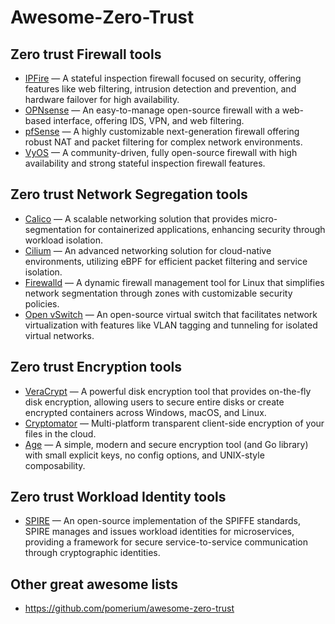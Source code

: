 # Awesome-Zero-Trust


## Zero trust Firewall tools

- [IPFire](https://www.ipfire.org/) — A stateful inspection firewall focused on security, offering features like web filtering, intrusion detection and prevention, and hardware failover for high availability.
- [OPNsense](https://github.com/opnsense/core) — An easy-to-manage open-source firewall with a web-based interface, offering IDS, VPN, and web filtering.
- [pfSense](https://github.com/pfsense/pfsense) — A highly customizable next-generation firewall offering robust NAT and packet filtering for complex network environments.
- [VyOS](https://github.com/vyos/vyos-build) — A community-driven, fully open-source firewall with high availability and strong stateful inspection firewall features.


## Zero trust Network Segregation tools

- [Calico](https://github.com/projectcalico/calico) — A scalable networking solution that provides micro-segmentation for containerized applications, enhancing security through workload isolation.
- [Cilium](https://github.com/cilium/cilium) — An advanced networking solution for cloud-native environments, utilizing eBPF for efficient packet filtering and service isolation.
- [Firewalld](https://github.com/firewalld/firewalld) — A dynamic firewall management tool for Linux that simplifies network segmentation through zones with customizable security policies.
- [Open vSwitch](https://github.com/openvswitch/ovs) — An open-source virtual switch that facilitates network virtualization with features like VLAN tagging and tunneling for isolated virtual networks.


## Zero trust Encryption tools

- [VeraCrypt](https://github.com/veracrypt/VeraCrypt) — A powerful disk encryption tool that provides on-the-fly disk encryption, allowing users to secure entire disks or create encrypted containers across Windows, macOS, and Linux.
- [Cryptomator](https://github.com/cryptomator/cryptomator) — Multi-platform transparent client-side encryption of your files in the cloud.
- [Age](https://github.com/FiloSottile/age) — A simple, modern and secure encryption tool (and Go library) with small explicit keys, no config options, and UNIX-style composability.


## Zero trust Workload Identity tools
- [SPIRE](https://github.com/spiffe/spire) — An open-source implementation of the SPIFFE standards, SPIRE manages and issues workload identities for microservices, providing a framework for secure service-to-service communication through cryptographic identities.



## Other great awesome lists

- https://github.com/pomerium/awesome-zero-trust 
